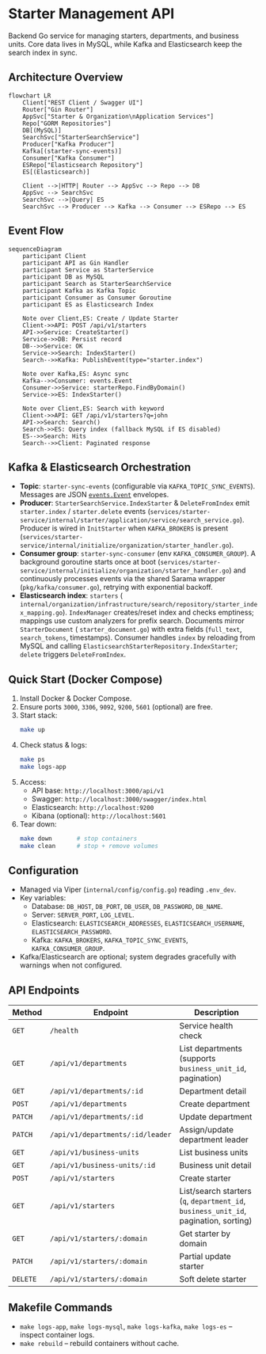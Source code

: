 # Starter Management API

Backend Go service for managing starters, departments, and business units. Core data lives in MySQL, while Kafka and
Elasticsearch keep the search index in sync.

## Architecture Overview

```mermaid
flowchart LR
    Client["REST Client / Swagger UI"]
    Router["Gin Router"]
    AppSvc["Starter & Organization\nApplication Services"]
    Repo["GORM Repositories"]
    DB[(MySQL)]
    SearchSvc["StarterSearchService"]
    Producer["Kafka Producer"]
    Kafka[(starter-sync-events)]
    Consumer["Kafka Consumer"]
    ESRepo["Elasticsearch Repository"]
    ES[(Elasticsearch)]

    Client -->|HTTP| Router --> AppSvc --> Repo --> DB
    AppSvc --> SearchSvc
    SearchSvc -->|Query| ES
    SearchSvc --> Producer --> Kafka --> Consumer --> ESRepo --> ES
```

## Event Flow

```mermaid
sequenceDiagram
    participant Client
    participant API as Gin Handler
    participant Service as StarterService
    participant DB as MySQL
    participant Search as StarterSearchService
    participant Kafka as Kafka Topic
    participant Consumer as Consumer Goroutine
    participant ES as Elasticsearch Index

    Note over Client,ES: Create / Update Starter
    Client->>API: POST /api/v1/starters
    API->>Service: CreateStarter()
    Service->>DB: Persist record
    DB-->>Service: OK
    Service->>Search: IndexStarter()
    Search-->>Kafka: PublishEvent(type="starter.index")

    Note over Kafka,ES: Async sync
    Kafka-->>Consumer: events.Event
    Consumer->>Service: starterRepo.FindByDomain()
    Service->>ES: IndexStarter()

    Note over Client,ES: Search with keyword
    Client->>API: GET /api/v1/starters?q=john
    API->>Search: Search()
    Search->>ES: Query index (fallback MySQL if ES disabled)
    ES-->>Search: Hits
    Search-->>Client: Paginated response
```

## Kafka & Elasticsearch Orchestration

- **Topic**: `starter-sync-events` (configurable via `KAFKA_TOPIC_SYNC_EVENTS`). Messages are JSON
  [`events.Event`](pkg/events/sync_event.go) envelopes.
- **Producer**: `StarterSearchService.IndexStarter` & `DeleteFromIndex` emit `starter.index` / `starter.delete` events
  (`services/starter-service/internal/starter/application/service/search_service.go`). Producer is wired in `InitStarter`
  when `KAFKA_BROKERS` is present (`services/starter-service/internal/initialize/organization/starter_handler.go`).
- **Consumer group**: `starter-sync-consumer` (env `KAFKA_CONSUMER_GROUP`). A background goroutine starts once at boot
  (`services/starter-service/internal/initialize/organization/starter_handler.go`) and continuously processes events via
  the shared Sarama wrapper (`pkg/kafka/consumer.go`), retrying with exponential backoff.
- **Elasticsearch index**: `starters` (
  `internal/organization/infrastructure/search/repository/starter_index_mapping.go`). `IndexManager` creates/reset index
  and checks emptiness; mappings use custom analyzers for prefix search. Documents mirror `StarterDocument` (
  `starter_document.go`) with extra fields (`full_text`, `search_tokens`, timestamps). Consumer handles `index` by
  reloading from MySQL and calling `ElasticsearchStarterRepository.IndexStarter`; `delete` triggers `DeleteFromIndex`.

## Quick Start (Docker Compose)

1. Install Docker & Docker Compose.
2. Ensure ports `3000`, `3306`, `9092`, `9200`, `5601` (optional) are free.
3. Start stack:
   ```bash
   make up
   ```
4. Check status & logs:
   ```bash
   make ps
   make logs-app
   ```
5. Access:
    - API base: `http://localhost:3000/api/v1`
    - Swagger: `http://localhost:3000/swagger/index.html`
    - Elasticsearch: `http://localhost:9200`
    - Kibana (optional): `http://localhost:5601`
6. Tear down:
   ```bash
   make down       # stop containers
   make clean      # stop + remove volumes
   ```

## Configuration

- Managed via Viper (`internal/config/config.go`) reading `.env_dev`.
- Key variables:
    - Database: `DB_HOST`, `DB_PORT`, `DB_USER`, `DB_PASSWORD`, `DB_NAME`.
    - Server: `SERVER_PORT`, `LOG_LEVEL`.
    - Elasticsearch: `ELASTICSEARCH_ADDRESSES`, `ELASTICSEARCH_USERNAME`, `ELASTICSEARCH_PASSWORD`.
    - Kafka: `KAFKA_BROKERS`, `KAFKA_TOPIC_SYNC_EVENTS`, `KAFKA_CONSUMER_GROUP`.
- Kafka/Elasticsearch are optional; system degrades gracefully with warnings when not configured.

## API Endpoints

| Method   | Endpoint                         | Description                                                                          |
|----------|----------------------------------|--------------------------------------------------------------------------------------|
| `GET`    | `/health`                        | Service health check                                                                 |
| `GET`    | `/api/v1/departments`            | List departments (supports `business_unit_id`, pagination)                           |
| `GET`    | `/api/v1/departments/:id`        | Department detail                                                                    |
| `POST`   | `/api/v1/departments`            | Create department                                                                    |
| `PATCH`  | `/api/v1/departments/:id`        | Update department                                                                    |
| `PATCH`  | `/api/v1/departments/:id/leader` | Assign/update department leader                                                      |
| `GET`    | `/api/v1/business-units`         | List business units                                                                  |
| `GET`    | `/api/v1/business-units/:id`     | Business unit detail                                                                 |
| `POST`   | `/api/v1/starters`               | Create starter                                                                       |
| `GET`    | `/api/v1/starters`               | List/search starters (`q`, `department_id`, `business_unit_id`, pagination, sorting) |
| `GET`    | `/api/v1/starters/:domain`       | Get starter by domain                                                                |
| `PATCH`  | `/api/v1/starters/:domain`       | Partial update starter                                                               |
| `DELETE` | `/api/v1/starters/:domain`       | Soft delete starter                                                                  |

## Makefile Commands

- `make logs-app`, `make logs-mysql`, `make logs-kafka`, `make logs-es` – inspect container logs.
- `make rebuild` – rebuild containers without cache.
